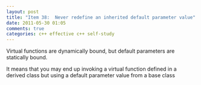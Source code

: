 ```yaml
---
layout: post
title: "Item 38:  Never redefine an inherited default parameter value"
date: 2011-05-30 01:05
comments: true
categories: c++ effective c++ self-study
---
```


Virtual functions are dynamically bound, but default parameters are statically bound. 


It means that you may end up invoking a virtual function defined in a derived class but using a default parameter value from a base class

